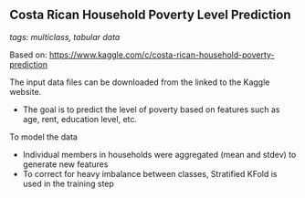 ## Costa Rican Household Poverty Level Prediction
_tags: multiclass, tabular data_

Based on: https://www.kaggle.com/c/costa-rican-household-poverty-prediction

The input data files can be downloaded from the linked to the Kaggle website. 

- The goal is to predict the level of poverty based on features such as age, rent, education level, etc.

To model the data
- Individual members in households were aggregated (mean and stdev) to generate new features
- To correct for heavy imbalance between classes, Stratified KFold is used in the training step



